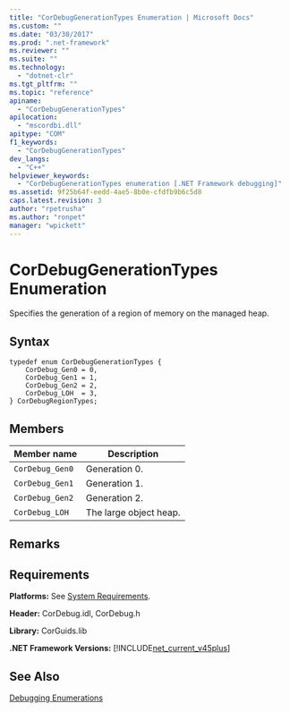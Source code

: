 ```yaml
---
title: "CorDebugGenerationTypes Enumeration | Microsoft Docs"
ms.custom: ""
ms.date: "03/30/2017"
ms.prod: ".net-framework"
ms.reviewer: ""
ms.suite: ""
ms.technology: 
  - "dotnet-clr"
ms.tgt_pltfrm: ""
ms.topic: "reference"
apiname: 
  - "CorDebugGenerationTypes"
apilocation: 
  - "mscordbi.dll"
apitype: "COM"
f1_keywords: 
  - "CorDebugGenerationTypes"
dev_langs: 
  - "C++"
helpviewer_keywords: 
  - "CorDebugGenerationTypes enumeration [.NET Framework debugging]"
ms.assetid: 9f25b64f-eedd-4ae5-8b0e-cfdfb9b6c5d8
caps.latest.revision: 3
author: "rpetrusha"
ms.author: "ronpet"
manager: "wpickett"
---
```

# CorDebugGenerationTypes Enumeration
Specifies the generation of a region of memory on the managed heap.  
  
## Syntax  
  
```  
typedef enum CorDebugGenerationTypes {  
    CorDebug_Gen0 = 0,  
    CorDebug_Gen1 = 1,  
    CorDebug_Gen2 = 2,  
    CorDebug_LOH  = 3,  
} CorDebugRegionTypes;  
```  
  
## Members  
  
|Member name|Description|  
|-----------------|-----------------|  
|`CorDebug_Gen0`|Generation 0.|  
|`CorDebug_Gen1`|Generation 1.|  
|`CorDebug_Gen2`|Generation 2.|  
|`CorDebug_LOH`|The large object heap.|  
  
## Remarks  
  
## Requirements  
 **Platforms:** See [System Requirements](../../../../docs/framework/get-started/system-requirements.md).  
  
 **Header:** CorDebug.idl, CorDebug.h  
  
 **Library:** CorGuids.lib  
  
 **.NET Framework Versions:** [!INCLUDE[net_current_v45plus](../../../../includes/net-current-v45plus-md.md)]  
  
## See Also  
 [Debugging Enumerations](../../../../docs/framework/unmanaged-api/debugging/debugging-enumerations.md)